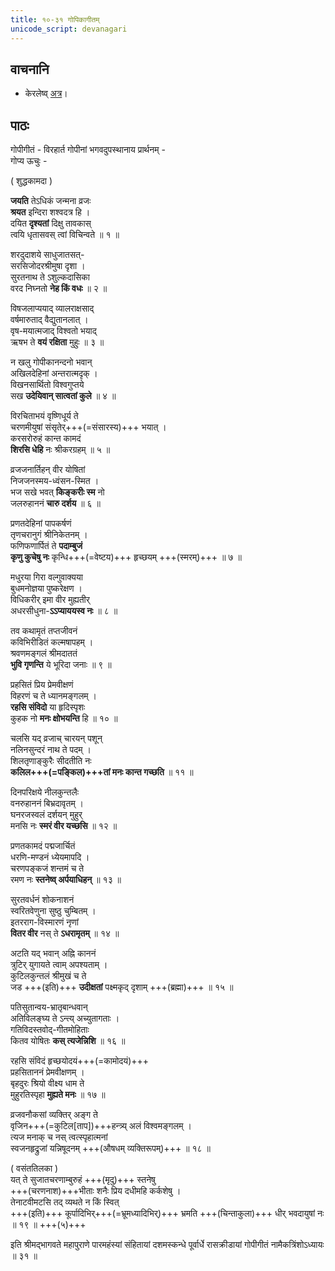 ```yaml
---
title: १०-३१ गोपिकागीतम्
unicode_script: devanagari
---
```


## वाचनानि
- केरलेष्व् [अत्र](https://www.youtube.com/watch?v=CAHaKBJdXG0)। 


## पाठः
गोपीगीतं - विरहार्त गोपीनां भगवदुपस्थानाय प्रार्थनम् -  
गोप्य ऊचुः -

( शुद्धकामदा )

**जयति** तेऽधिकं जन्मना व्रजः  
**श्रयत** इन्दिरा शश्वदत्र हि ।  
दयित **दृश्यतां** दिक्षु तावकास्  
त्वयि धृतासवस् त्वां विचिन्वते ॥ १ ॥

शरदुदाशये साधुजातसत्-  
सरसिजोदरश्रीमुषा दृशा ।  
सुरतनाथ ते ऽशुल्कदासिका  
वरद निघ्नतो **नेह किं वधः** ॥ २ ॥

विषजलाप्ययाद् व्यालराक्षसाद्  
वर्षमारुताद् वैद्युतानलात् ।  
वृष-मयात्मजाद् विश्वतो भयाद्  
ऋषभ ते **वयं रक्षिता** मुहुः ॥ ३ ॥

न खलु गोपीकानन्दनो भवान्  
अखिलदेहिनां अन्तरात्मदृक् ।  
विखनसार्थितो विश्वगुप्तये  
सख **उदेयिवान् सात्वतां कुले** ॥ ४ ॥

विरचिताभयं वृष्णिधूर्य ते  
चरणमीयुषां संसृतेर्+++(=संसारस्य)+++ भयात् ।  
करसरोरुहं कान्त कामदं  
**शिरसि धेहि** नः श्रीकरग्रहम् ॥ ५ ॥

व्रजजनार्तिहन् वीर योषितां  
निजजनस्मय-ध्वंसन-स्मित ।  
भज सखे भवत् **किङ्‌करीः स्म** नो  
जलरुहाननं **चारु दर्शय** ॥ ६ ॥

प्रणतदेहिनां पापकर्षणं  
तृणचरानुगं श्रीनिकेतनम् ।  
फणिफणार्पितं ते **पदाम्बुजं  
कृणु कुचेषु नः** कृन्धि+++(=वेष्टय)+++ हृच्छयम् +++(स्मरम्)+++ ॥ ७ ॥

मधुरया गिरा वल्गुवाक्यया  
बुधमनोज्ञया पुष्करेक्षण ।  
विधिकरीर् इमा वीर मुह्यतीर्  
अधरसीधुना-**ऽऽप्याययस्व नः** ॥ ८ ॥

तव कथामृतं तप्तजीवनं  
कविभिरीडितं कल्मषापहम् ।  
श्रवणमङ्‌गलं श्रीमदाततं  
**भुवि गृणन्ति** ये भूरिदा जनाः ॥ ९ ॥

प्रहसितं प्रिय प्रेमवीक्षणं  
विहरणं च ते ध्यानमङ्‌गलम् ।  
**रहसि संविदो** या हृदिस्पृशः  
कुहक नो **मनः क्षोभयन्ति** हि ॥ १० ॥

चलसि यद् व्रजाच् चारयन् पशून्  
नलिनसुन्दरं नाथ ते पदम् ।  
शिलतृणाङ्‌कुरैः सीदतीति नः  
**कलिल+++(=पङ्किल)+++तां मनः कान्त गच्छति** ॥ ११ ॥

दिनपरिक्षये नीलकुन्तलैः  
वनरुहाननं बिभ्रदावृतम् ।  
घनरजस्वलं दर्शयन् मुहुर्  
मनसि नः **स्मरं वीर यच्छसि** ॥ १२ ॥

प्रणतकामदं पद्मजार्चितं  
धरणि-मण्डनं ध्येयमापदि ।  
चरणपङ्‌कजं शन्तमं च ते  
रमण नः **स्तनेष्व् अर्पयाधिहन्** ॥ १३ ॥

सुरतवर्धनं शोकनाशनं  
स्वरितवेणुना सुष्ठु चुम्बितम् ।  
इतरराग-विस्मारणं नृणां  
**वितर वीर** नस् ते **ऽधरामृतम्** ॥ १४ ॥

अटति यद् भवान् अह्नि काननं  
त्रुटिर् युगायते त्वाम् अपश्यताम् ।  
कुटिलकुन्तलं श्रीमुखं च ते  
जड +++(इति)+++ **उदीक्षतां** पक्ष्मकृद् दृशाम् +++(ब्रह्मा)+++  ॥ १५ ॥

पतिसुतान्वय-भ्रातृबान्धवान्  
अतिविलङ्‌घ्य ते ऽन्त्य् अच्युतागताः ।  
गतिविदस्तवोद्-‍गीतमोहिताः  
कितव योषितः **कस् त्यजेन्निशि** ॥ १६ ॥

रहसि संविदं हृच्छयोदयं+++(=कामोदयं)+++  
प्रहसिताननं प्रेमवीक्षणम् ।  
बृहदुरः श्रियो वीक्ष्य धाम ते  
मुहुरतिस्पृहा **मुह्यते मनः** ॥ १७ ॥

व्रजवनौकसां व्यक्तिर् अङ्‌ग ते  
वृजिन+++(=कुटिल[ताप])+++हन्त्र्य् अलं विश्वमङ्‌गलम् ।  
त्यज मनाक् च नस् त्वत्स्पृहात्मनां  
स्वजनहृद्रुजां यन्निषूदनम् +++(औषधम् व्यक्तिरूपम्)+++ ॥ १८ ॥

( वसंततिलका )  
यत् ते सुजातचरणाम्बुरुहं +++(मृदु)+++ स्तनेषु  
+++(चरणनाश)+++भीताः शनैः प्रिय दधीमहि कर्कशेषु ।  
तेनाटवीमटसि तद् व्यथते न किं स्वित्  
+++(इति)+++ कूर्पादिभिर्+++(=भ्रूमध्यादिभिर्)+++ भ्रमति +++(चिन्ताकुला)+++ धीर् भवदायुषां नः ॥ १९ ॥ +++(५)+++


इति श्रीमद्‍भागवते महापुराणे पारमहंस्यां संहितायां दशमस्कन्धे पूर्वार्धे रासक्रीडायां गोपीगीतं नामैकत्रिंशोऽध्यायः ॥ ३१ ॥  
